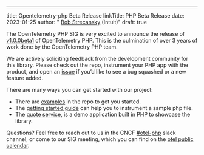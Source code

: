 ---
title: Opentelemetry-php Beta Release
linkTitle: PHP Beta Release 
date: 2023-01-25
author: " [Bob Strecansky](https://github.com/bobstrecansky/) (Intuit)"
draft: true

The OpenTelemetry PHP SIG is very excited to announce the release of [v1.0.0beta1](https://github.com/open-telemetry/opentelemetry-php/releases/tag/1.0.0beta1) of OpenTelemetry PHP.  This is the culmination of over 3 years of work done by the OpenTelemetry PHP team.  


We are actively soliciting feedback from the development community for this library. Please check out the repo, instrument your PHP app with the product, and open an [issue](https://github.com/open-telemetry/opentelemetry-php/issues/new/choose) if you’d like to see a bug squashed or a new feature added.

There are many ways you can get started with our project:
* There are [examples](/docs/instrumentation/php/examples/) in the repo to get you started.
* The [getting started guide](/docs/instrumentation/php/getting-started/) can help you to instrument a sample php file.
* The [quote service](https://github.com/open-telemetry/opentelemetry-demo/blob/main/docs/services/quoteservice.md), is a demo application built in PHP to showcase the library.

Questions? Feel free to reach out to us in the CNCF [#otel-php](https://cloud-native.slack.com/archives/C01NFPCV44V) slack channel, or come to our SIG meeting, which you can find on the [otel public calendar](https://calendar.google.com/calendar/embed?src=google.com_b79e3e90j7bbsa2n2p5an5lf60%40group.calendar.google.com).
